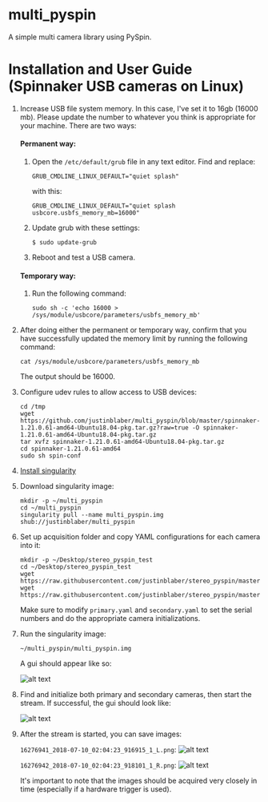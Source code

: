 # multi_pyspin
A simple multi camera library using PySpin.

# Installation and User Guide (Spinnaker USB cameras on Linux)

1) Increase USB file system memory. In this case, I've set it to 16gb (16000 mb). Please update the number to whatever you think is appropriate for your machine. There are two ways:

   #### Permanent way:

   1. Open the `/etc/default/grub` file in any text editor. Find and replace:
    
      `GRUB_CMDLINE_LINUX_DEFAULT="quiet splash"`
    
      with this:
   
      `GRUB_CMDLINE_LINUX_DEFAULT="quiet splash usbcore.usbfs_memory_mb=16000"`

   2. Update grub with these settings:

      `$ sudo update-grub`

   3. Reboot and test a USB camera.

   #### Temporary way:

   1. Run the following command:

      `sudo sh -c 'echo 16000 > /sys/module/usbcore/parameters/usbfs_memory_mb'`

2) After doing either the permanent or temporary way, confirm that you have successfully updated the memory limit by running the following command:

   `cat /sys/module/usbcore/parameters/usbfs_memory_mb`
   
   The output should be 16000.
   
3) Configure udev rules to allow access to USB devices:
   
   ```
   cd /tmp
   wget https://github.com/justinblaber/multi_pyspin/blob/master/spinnaker-1.21.0.61-amd64-Ubuntu18.04-pkg.tar.gz?raw=true -O spinnaker-1.21.0.61-amd64-Ubuntu18.04-pkg.tar.gz
   tar xvfz spinnaker-1.21.0.61-amd64-Ubuntu18.04-pkg.tar.gz
   cd spinnaker-1.21.0.61-amd64
   sudo sh spin-conf
   ```

4) [Install singularity](https://singularity.lbl.gov/install-linux)

5) Download singularity image:

   ```
   mkdir -p ~/multi_pyspin
   cd ~/multi_pyspin
   singularity pull --name multi_pyspin.img shub://justinblaber/multi_pyspin
   ```

6) Set up acquisition folder and copy YAML configurations for each camera into it:

   ```
   mkdir -p ~/Desktop/stereo_pyspin_test
   cd ~/Desktop/stereo_pyspin_test
   wget https://raw.githubusercontent.com/justinblaber/stereo_pyspin/master/primary.yaml
   wget https://raw.githubusercontent.com/justinblaber/stereo_pyspin/master/secondary.yaml
   ```
   
   Make sure to modify `primary.yaml` and `secondary.yaml` to set the serial numbers and do the appropriate camera initializations.
   
7) Run the singularity image:

   `~/multi_pyspin/multi_pyspin.img`
   
   A gui should appear like so:

   ![alt text](https://i.imgur.com/0XrLia4.png)
   
8) Find and initialize both primary and secondary cameras, then start the stream. If successful, the gui should look like:

   ![alt text](https://i.imgur.com/16Njddo.png)
   
9) After the stream is started, you can save images:

   `16276941_2018-07-10_02:04:23_916915_1_L.png`:
    ![alt text](https://i.imgur.com/6IbZG1K.jpg)
    
   `16276942_2018-07-10_02:04:23_918101_1_R.png`:
    ![alt text](https://i.imgur.com/zCkXFhz.jpg)
    
   It's important to note that the images should be acquired very closely in time (especially if a hardware trigger is used). 

   
